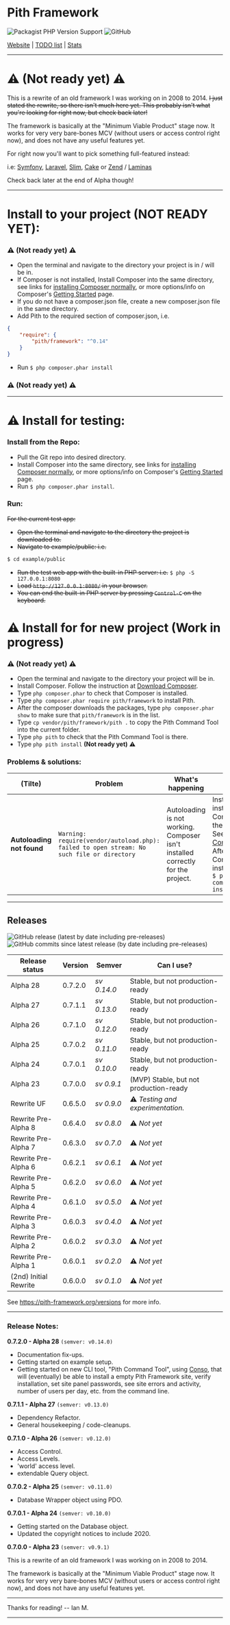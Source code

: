 # Pith Framework

![Packagist PHP Version Support](https://img.shields.io/packagist/php-v/pith/framework?logo=php&style=for-the-badge)
![GitHub](https://img.shields.io/github/license/ian-maurmann/pith-framework?style=for-the-badge)

[Website](https://pith-framework.org/) | [TODO list](doc/todo-index.md) | [Stats](doc/stats.md)

---


# :warning: **(Not ready yet)** :warning:

This is a rewrite of an old framework I was working on in 2008 to 2014. <del>I just stated the rewrite, so there isn't much here yet. This probably isn't what you're looking for right now, but check back later!</del>

The framework is basically at the "Minimum Viable Product" stage now. It works for very very bare-bones MCV (without users or access control right now), and does not have any useful features yet.


For right now you'll want to pick something full-featured instead:

i.e: [Symfony](https://symfony.com/), [Laravel](https://laravel.com/), [Slim](https://www.slimframework.com/), [Cake](https://cakephp.org/) or [Zend](https://framework.zend.com/) / [Laminas](https://getlaminas.org/)

Check back later at the end of Alpha though!

---

# Install to your project (NOT READY YET):

### :warning: **(Not ready yet)** :warning:

- Open the terminal and navigate to the directory your project is in / will be in.
- If Composer is not installed, Install Composer into the same directory, see links for [installing Composer normally](https://getcomposer.org/download/), or more options/info on Composer's [Getting Started](https://getcomposer.org/doc/00-intro.md) page.
- If you do not have a composer.json file, create a new composer.json file in the same directory.
- Add Pith to the required section of composer.json, i.e.

```json
{
    "require": {
        "pith/framework": "^0.14"
    }
}
```

- Run `$ php composer.phar install`

### :warning: **(Not ready yet)** :warning:

---

# :warning: Install for testing:

### Install from the Repo:

- Pull the Git repo into desired directory.
- Install Composer into the same directory, see links for [installing Composer normally](https://getcomposer.org/download/), or more options/info on Composer's [Getting Started](https://getcomposer.org/doc/00-intro.md) page.
- Run `$ php composer.phar install`.

### Run:
~~For the current test app:~~

- ~~Open the terminal and navigate to the directory the project is downloaded to.~~
- ~~Navigate to example/public: i.e.~~

```bash
$ cd example/public
```

- ~~Run the test web app with the built-in PHP server: i.e.~~ `$ php -S 127.0.0.1:8080`
- ~~Load `http://127.0.0.1:8080/` in your browser.~~
- ~~You can end the built-in PHP server by pressing `Control-C` on the keyboard.~~

# :warning: Install for for new project (Work in progress)

### :warning: **(Not ready yet)** :warning:

- Open the terminal and navigate to the directory your project will be in.
- Install Composer. Follow the instruction at [Download Composer](https://getcomposer.org/download/).
- Type `php composer.phar` to check that Composer is installed.
- Type `php composer.phar require pith/framework` to install Pith.
- After the composer downloads the packages, type `php composer.phar show` to make sure that `pith/framework` is in the list.
- Type `cp vendor/pith/framework/pith .` to copy the Pith Command Tool into the current folder.
- Type `php pith` to check that the Pith Command Tool is there.
- Type `php pith install` **(Not ready yet)** :warning:


### Problems & solutions:


(Tilte) | Problem | What's happening | Fix
------- | ------- | ---------------- | ---
**Autoloading not found** | `Warning: require(vendor/autoload.php): failed to open stream: No such file or directory` | Autoloading is not working. Composer isn't installed correctly for the project. | Install or re-install Composer to the directory. See [installing Composer](https://getcomposer.org/download/). After Composer is installed, run:  `$ php composer.phar install`


---

## Releases

![GitHub release (latest by date including pre-releases)](https://img.shields.io/github/v/release/ian-maurmann/pith-framework?include_prereleases&label=Latest%20Release%20%28semver%29&logo=git&style=for-the-badge)
![GitHub commits since latest release (by date including pre-releases)](https://img.shields.io/github/commits-since/ian-maurmann/pith-framework/latest/indev?include_prereleases&logo=git&style=for-the-badge)

Release status | Version | Semver | Can I use?
-------------- | ------- | ------ | ----------
Alpha 28              | 0.7.2.0 | *sv 0.14.0* | Stable, but not production-ready
Alpha 27              | 0.7.1.1 | *sv 0.13.0* | Stable, but not production-ready
Alpha 26              | 0.7.1.0 | *sv 0.12.0* | Stable, but not production-ready
Alpha 25              | 0.7.0.2 | *sv 0.11.0* | Stable, but not production-ready
Alpha 24              | 0.7.0.1 | *sv 0.10.0* | Stable, but not production-ready
Alpha 23              | 0.7.0.0 | *sv 0.9.1*  | (MVP) Stable, but not production-ready
Rewrite UF            | 0.6.5.0 | *sv 0.9.0*  | :warning: *Testing and experimentation.*
Rewrite Pre-Alpha 8   | 0.6.4.0 | *sv 0.8.0*  | :warning: *Not yet*
Rewrite Pre-Alpha 7   | 0.6.3.0 | *sv 0.7.0*  | :warning: *Not yet*
Rewrite Pre-Alpha 6   | 0.6.2.1 | *sv 0.6.1*  | :warning: *Not yet*
Rewrite Pre-Alpha 5   | 0.6.2.0 | *sv 0.6.0*  | :warning: *Not yet*
Rewrite Pre-Alpha 4   | 0.6.1.0 | *sv 0.5.0*  | :warning: *Not yet*
Rewrite Pre-Alpha 3   | 0.6.0.3 | *sv 0.4.0*  | :warning: *Not yet*
Rewrite Pre-Alpha 2   | 0.6.0.2 | *sv 0.3.0*  | :warning: *Not yet*
Rewrite Pre-Alpha 1   | 0.6.0.1 | *sv 0.2.0*  | :warning: *Not yet*
(2nd) Initial Rewrite | 0.6.0.0 | *sv 0.1.0*  | :warning: *Not yet*

See https://pith-framework.org/versions for more info.


---

### Release Notes:

**0.7.2.0 - Alpha 28** `(semver: v0.14.0)`

- Documentation fix-ups.
- Getting started on example setup.
- Getting started on new CLI tool, "Pith Command Tool", using [Conso](https://github.com/lotfio/conso), that will (eventually) be able to install a empty Pith Framework site, verify installation, set site panel passwords, see site errors and activity, number of users per day, etc. from the command line.


**0.7.1.1 - Alpha 27** `(semver: v0.13.0)`

- Dependency Refactor.
- General housekeeping / code-cleanups.

**0.7.1.0 - Alpha 26** `(semver: v0.12.0)`

- Access Control.
- Access Levels.
- 'world' access level.
- extendable Query object.


**0.7.0.2 - Alpha 25** `(semver: v0.11.0)`

- Database Wrapper object using PDO.


**0.7.0.1 - Alpha 24** `(semver: v0.10.0)`

- Getting started on the Database object.
- Updated the copyright notices to include 2020.


**0.7.0.0 - Alpha 23** `(semver: v0.9.1)`


This is a rewrite of an old framework I was working on in 2008 to 2014.

The framework is basically at the "Minimum Viable Product" stage now. It works for very very bare-bones MCV (without users or access control right now), and does not have any useful features yet.


---

Thanks for reading! -- Ian M.

---
